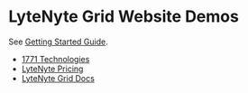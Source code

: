 # LyteNyte Grid Website Demos

See [Getting Started Guide](https://1771technologies.com/docs/intro-getting-started).

- [1771 Technologies](https://1771technologies.com)
- [LyteNyte Pricing](https://1771technologies.com/pricing)
- [LyteNyte Grid Docs](https://1771technologies.com/docs/intro-getting-started)

